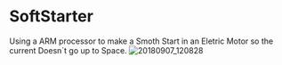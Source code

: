 # SoftStarter
Using a ARM processor to make a Smoth Start in an Eletric Motor so the current Doesn´t go up to Space.
![20180907_120828](https://user-images.githubusercontent.com/88047792/144768733-3dbf689c-3add-4333-bc4d-559c28ae572e.jpg)
